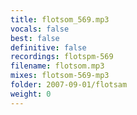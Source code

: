 ```yaml
---
title: flotsom_569.mp3
vocals: false
best: false
definitive: false
recordings: flotspm-569
filename: flotsom.mp3
mixes: flotsom-569-mp3
folder: 2007-09-01/flotsam
weight: 0
---
```

